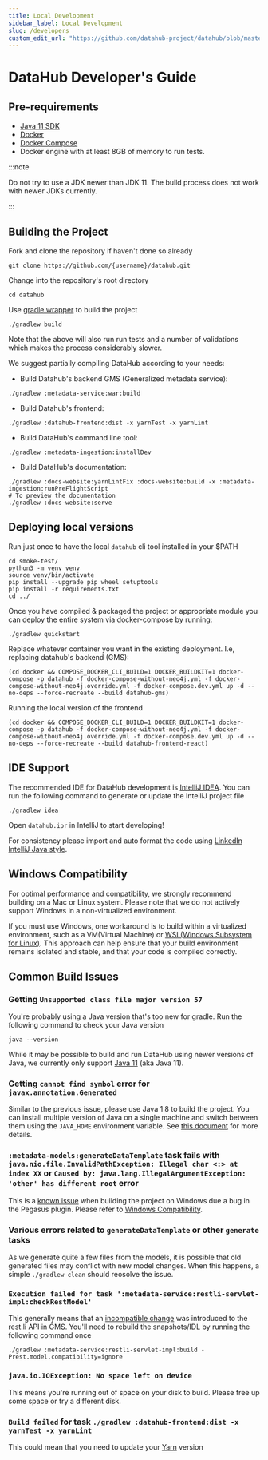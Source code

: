 ```yaml
---
title: Local Development
sidebar_label: Local Development
slug: /developers
custom_edit_url: "https://github.com/datahub-project/datahub/blob/master/docs/developers.md"
---
```


# DataHub Developer's Guide

## Pre-requirements

- [Java 11 SDK](https://openjdk.org/projects/jdk/11/)
- [Docker](https://www.docker.com/)
- [Docker Compose](https://docs.docker.com/compose/)
- Docker engine with at least 8GB of memory to run tests.

:::note

Do not try to use a JDK newer than JDK 11. The build process does not work with newer JDKs currently.

:::

## Building the Project

Fork and clone the repository if haven't done so already

```
git clone https://github.com/{username}/datahub.git
```

Change into the repository's root directory

```
cd datahub
```

Use [gradle wrapper](https://docs.gradle.org/current/userguide/gradle_wrapper.html) to build the project

```
./gradlew build
```

Note that the above will also run run tests and a number of validations which makes the process considerably slower.

We suggest partially compiling DataHub according to your needs:

- Build Datahub's backend GMS (Generalized metadata service):

```
./gradlew :metadata-service:war:build
```

- Build Datahub's frontend:

```
./gradlew :datahub-frontend:dist -x yarnTest -x yarnLint
```

- Build DataHub's command line tool:

```
./gradlew :metadata-ingestion:installDev
```

- Build DataHub's documentation:

```
./gradlew :docs-website:yarnLintFix :docs-website:build -x :metadata-ingestion:runPreFlightScript
# To preview the documentation
./gradlew :docs-website:serve
```

## Deploying local versions

Run just once to have the local `datahub` cli tool installed in your $PATH

```
cd smoke-test/
python3 -m venv venv
source venv/bin/activate
pip install --upgrade pip wheel setuptools
pip install -r requirements.txt
cd ../
```

Once you have compiled & packaged the project or appropriate module you can deploy the entire system via docker-compose by running:

```
./gradlew quickstart
```

Replace whatever container you want in the existing deployment.
I.e, replacing datahub's backend (GMS):

```
(cd docker && COMPOSE_DOCKER_CLI_BUILD=1 DOCKER_BUILDKIT=1 docker-compose -p datahub -f docker-compose-without-neo4j.yml -f docker-compose-without-neo4j.override.yml -f docker-compose.dev.yml up -d --no-deps --force-recreate --build datahub-gms)
```

Running the local version of the frontend

```
(cd docker && COMPOSE_DOCKER_CLI_BUILD=1 DOCKER_BUILDKIT=1 docker-compose -p datahub -f docker-compose-without-neo4j.yml -f docker-compose-without-neo4j.override.yml -f docker-compose.dev.yml up -d --no-deps --force-recreate --build datahub-frontend-react)
```

## IDE Support

The recommended IDE for DataHub development is [IntelliJ IDEA](https://www.jetbrains.com/idea/).
You can run the following command to generate or update the IntelliJ project file

```
./gradlew idea
```

Open `datahub.ipr` in IntelliJ to start developing!

For consistency please import and auto format the code using [LinkedIn IntelliJ Java style](https://github.com/datahub-project/datahub/blob/master/gradle/idea/LinkedIn%20Style.xml).

## Windows Compatibility

For optimal performance and compatibility, we strongly recommend building on a Mac or Linux system.
Please note that we do not actively support Windows in a non-virtualized environment.

If you must use Windows, one workaround is to build within a virtualized environment, such as a VM(Virtual Machine) or [WSL(Windows Subsystem for Linux)](https://learn.microsoft.com/en-us/windows/wsl).
This approach can help ensure that your build environment remains isolated and stable, and that your code is compiled correctly.

## Common Build Issues

### Getting `Unsupported class file major version 57`

You're probably using a Java version that's too new for gradle. Run the following command to check your Java version

```
java --version
```

While it may be possible to build and run DataHub using newer versions of Java, we currently only support [Java 11](https://openjdk.org/projects/jdk/11/) (aka Java 11).

### Getting `cannot find symbol` error for `javax.annotation.Generated`

Similar to the previous issue, please use Java 1.8 to build the project.
You can install multiple version of Java on a single machine and switch between them using the `JAVA_HOME` environment variable. See [this document](https://docs.oracle.com/cd/E21454_01/html/821-2531/inst_jdk_javahome_t.html) for more details.

### `:metadata-models:generateDataTemplate` task fails with `java.nio.file.InvalidPathException: Illegal char <:> at index XX` or `Caused by: java.lang.IllegalArgumentException: 'other' has different root` error

This is a [known issue](https://github.com/linkedin/rest.li/issues/287) when building the project on Windows due a bug in the Pegasus plugin. Please refer to [Windows Compatibility](/docs/developers.md#windows-compatibility).

### Various errors related to `generateDataTemplate` or other `generate` tasks

As we generate quite a few files from the models, it is possible that old generated files may conflict with new model changes. When this happens, a simple `./gradlew clean` should reosolve the issue.

### `Execution failed for task ':metadata-service:restli-servlet-impl:checkRestModel'`

This generally means that an [incompatible change](https://linkedin.github.io/rest.li/modeling/compatibility_check) was introduced to the rest.li API in GMS. You'll need to rebuild the snapshots/IDL by running the following command once

```
./gradlew :metadata-service:restli-servlet-impl:build -Prest.model.compatibility=ignore
```

### `java.io.IOException: No space left on device`

This means you're running out of space on your disk to build. Please free up some space or try a different disk.

### `Build failed` for task `./gradlew :datahub-frontend:dist -x yarnTest -x yarnLint`

This could mean that you need to update your [Yarn](https://yarnpkg.com/getting-started/install) version
